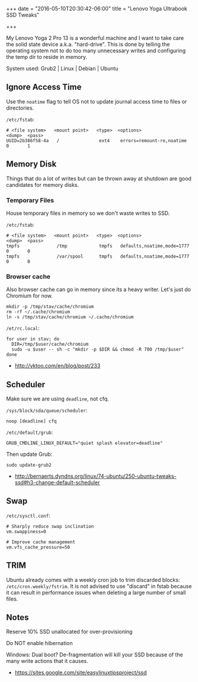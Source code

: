 +++
date = "2016-05-10T20:30:42-06:00"
title = "Lenovo Yoga Ultrabook SSD Tweaks"

+++

My Lenovo Yoga 2 Pro 13 is a wonderful machine and I want to take care the
solid state device a.k.a. "hard-drive".  This is done by telling the operating
system not to do too many unnecessary writes and configuring the temp dir to
reside in memory.

System used: Grub2 | Linux | Debian | Ubuntu

## Ignore Access Time

Use the `noatime` flag to tell OS not to update journal access time to files or
directories.

`/etc/fstab`:

    # <file system>   <mount point>   <type>  <options>                   <dump>  <pass>
    UUID=2b386f58-4a   /               ext4    errors=remount-ro,noatime   0       1

## Memory Disk

Things that do a lot of writes but can be thrown away at shutdown are good
candidates for memory disks.

### Temporary Files

House temporary files in memory so we don't waste writes to SSD.

`/etc/fstab`:

    # <file system>   <mount point>   <type>  <options>                   <dump>  <pass>
    tmpfs              /tmp            tmpfs   defaults,noatime,mode=1777  0       0
    tmpfs              /var/spool      tmpfs   defaults,noatime,mode=1777  0       0

### Browser cache

Also browser cache can go in memory since its a heavy writer.  Let's just do
Chromium for now.

    mkdir -p /tmp/stav/cache/chromium
    rm -rf ~/.cache/chromium
    ln -s /tmp/stav/cache/chromium ~/.cache/chromium

`/et/rc.local`:

    for user in stav; do
      DIR=/tmp/$user/cache/chromium
      sudo -u $user -- sh -c "mkdir -p $DIR && chmod -R 700 /tmp/$user"
    done

* http://yktoo.com/en/blog/post/233

## Scheduler

Make sure we are using `deadline`, not cfq.

`/sys/block/sda/queue/scheduler`:

    noop [deadline] cfq

`/etc/default/grub`:

    GRUB_CMDLINE_LINUX_DEFAULT="quiet splash elevator=deadline"

Then update Grub:

    sudo update-grub2

* http://bernaerts.dyndns.org/linux/74-ubuntu/250-ubuntu-tweaks-ssd#h3-change-default-scheduler

## Swap

`/etc/sysctl.conf`:

    # Sharply reduce swap inclination
    vm.swappiness=0

    # Improve cache management
    vm.vfs_cache_pressure=50

## TRIM

Ubuntu already comes with a weekly cron job to trim discarded blocks:
`/etc/cron.weekly/fstrim`.  It is not advised to use "discard" in fstab because
it can result in performance issues when deleting a large number of small files.

## Notes

Reserve 10% SSD unallocated for over-provisioning

Do NOT enable hibernation

Windows: Dual boot? De-fragmentation will kill your SSD because of the many
write actions that it causes.

* https://sites.google.com/site/easylinuxtipsproject/ssd
